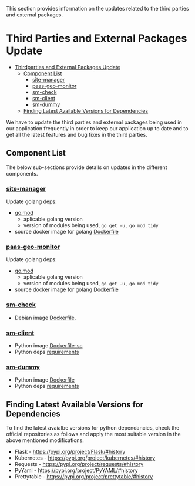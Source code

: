 This section provides information on the updates related to the third parties and external packages.

# Third Parties and External Packages Update

- [Thirdparties and External Packages Update](#thirdparties-and-external-packages-update)
  - [Component List](#component-list)
    - [site-manager](#site-manager)
    - [paas-geo-monitor](#paas-geo-monitor)
    - [sm-check](#sm-check)
    - [sm-client](#sm-client)
    - [sm-dummy](#sm-dummy)
  - [Finding Latest Available Versions for Dependencies](#finding-latest-available-versions-for-dependencies)

We have to update the third parties and external packages being used in our application frequently in order to keep our application up to date and to get all the latest features and bug fixes in the third parties.

## Component List

The below sub-sections provide details on updates in the different components.

### [site-manager](../../site-manager/)

Update golang deps:

- [go.mod](../../site-manager/go.mod)
  - aplicable golang version
  - version of modules being used,  `go get -u` , `go mod tidy`
- source docker image for golang [Dockerfile](../../site-manager/Dockerfile)

### [paas-geo-monitor](../../paas-geo-monitor)

Update golang deps:

- [go.mod](../../paas-geo-monitor/go.mod)
  - aplicable golang version
  - version of modules being used,  `go get -u` , `go mod tidy`
- source docker image for golang [Dockerfile](../..//paas-geo-monitor/Dockerfile)

### [sm-check](../../sm-check/)

- Debian image [Dockerfile](../../paas-geo-monitor/Dockerfile#L1).

### [sm-client](../../sm-client)

- Python image [Dockerfile-sc](../..//Dockerfile-sc#L1)
- Python deps [requirements](../../requirements-sc.txt)

### [sm-dummy](../../tests/sm-dummy/)

- Python image [Dockerfile](../../tests/sm-dummy/Dockerfile)
- Python deps [requirements](../../tests/sm-dummy/requirements.txt)

## Finding Latest Available Versions for Dependencies

To find the latest avaialbe versions for python dependancies, check the official repositories as follows and apply the most suitable version in the above mentioned modifications.

* Flask - <https://pypi.org/project/Flask/#history>
* Kubernetes - <https://pypi.org/project/kubernetes/#history>
* Requests - <https://pypi.org/project/requests/#history>
* PyYaml -  <https://pypi.org/project/PyYAML/#history>
* Prettytable -  <https://pypi.org/project/prettytable/#history>
